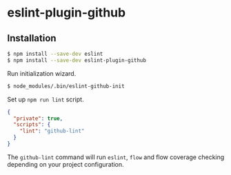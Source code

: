 # eslint-plugin-github

## Installation

```sh
$ npm install --save-dev eslint
$ npm install --save-dev eslint-plugin-github
```

Run initialization wizard.

```sh
$ node_modules/.bin/eslint-github-init
```

Set up `npm run lint` script.

```json
{
  "private": true,
  "scripts": {
    "lint": "github-lint"
  }
}
```

The `github-lint` command will run `eslint`, `flow` and flow coverage checking depending on your project configuration.
